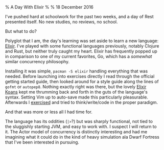 % A Day With Elixir
% 
% 18 December 2016

I've pushed hard at schoolwork for the past two weeks, and a day of Rest presented itself. No new studies, no reviews, no school.

But what to do?

Polyglot that I am, the day's learning was set aside to learn a new language: [Elixir](elixir-lang.org). I've played with some functional languages previously, notably Clojure and Rust, but neither truly caught my heart. Elixir has frequently popped up in comparison to one of my current favorites, Go, which has a *somewhat* similar concurrency philosophy. 

Installing it was simple, `pacman -S elixir` handling everything that was needed. Before launching into exercises directly I read through the official getting started guide, then looked around for a style guide along the lines of `gofmt` or `autopep8`. Nothing exactly right was there, but the lovely [Elixir Koans](http://elixirkoans.io/) kept me thrumming back and forth in the guts of the language's syntax. Setting Vim up to auto-save made this particularly pleasurable. Afterwards I [exercised](http://exercism.io/submissions/c1513aa32b674e7183930bd1d178e991) and tried to think/write/code in the proper paradigm. 

And that was more or less all I had time for.

The language has its oddities (`|>`?) but was sharply functional, not tied to the sluggishly starting JVM, and easy to work with. I suspect I will return to it. The Actor model of concurrency is distinctly interesting and had me imagining what it could do in the kind of heavy simulation ala Dwarf Fortress that I've been interested in pursuing.
